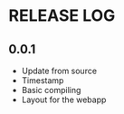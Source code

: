 RELEASE LOG
===========

## 0.0.1

* Update from source
* Timestamp
* Basic compiling
* Layout for the webapp
